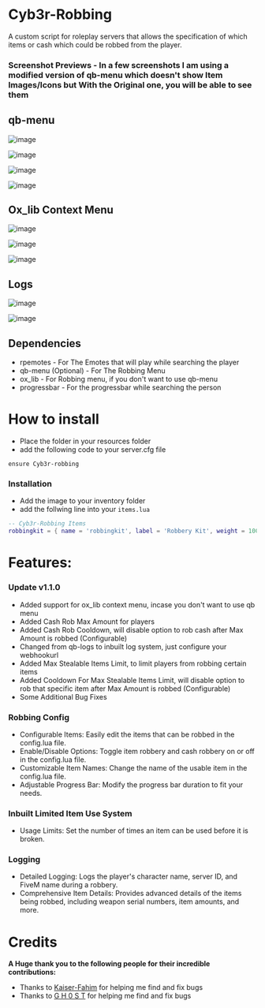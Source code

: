 # Cyb3r-Robbing
A custom script for roleplay servers that allows the specification of which items or cash which could be robbed from the player.

### Screenshot Previews - In a few screenshots I am using a modified version of qb-menu which doesn't show Item Images/Icons but With the Original one, you will be able to see them
## qb-menu 
![image](https://cdn.discordapp.com/attachments/1213222011170717706/1252421091125891163/Screenshot_430.png?ex=669668c8&is=66951748&hm=902e65197057880f8cd54ac3be1fcea2f237adea7aa1961f593eb7f6cf8ee0b2&)

![image](https://imgur.com/ZKSINyd.png)

![image](https://imgur.com/ZbHu9UO.png)

![image](https://imgur.com/jRw79mF.png)

## Ox_lib Context Menu

![image](https://imgur.com/Vo5CmxT.png)

![image](https://imgur.com/TPJoqKH.png)

![image](https://imgur.com/Q1mSLAs.png)

## Logs

![image](https://cdn.discordapp.com/attachments/1213222011170717706/1252424125792649276/image.png?ex=66966b9c&is=66951a1c&hm=c573656b3d060accc5d164f93de196528dab2469b600c373bdd14cff0c1fbc4e&)

![image](https://cdn.discordapp.com/attachments/1213222011170717706/1252424329568849982/image.png?ex=66966bcd&is=66951a4d&hm=0385a7dad357ec6c6f41d1495f8b6a2a64df301b01e571ee7ad70ba380947353&)

## Dependencies
- rpemotes - For The Emotes that will play while searching the player
- qb-menu (Optional) - For The Robbing Menu
- ox_lib - For Robbing menu, if you don't want to use qb-menu
- progressbar - For the progressbar while searching the person

# How to install

- Place the folder in your resources folder
- add the following code to your server.cfg file

```
ensure Cyb3r-robbing
```
### Installation

- Add the image to your inventory folder
- add the follwing line into your `items.lua`

```lua
-- Cyb3r-Robbing Items
robbingkit = { name = 'robbingkit', label = 'Robbery Kit', weight = 1000, type = 'item', image = 'robbingkit.png', unique = true, useable = true, shouldClose = true, description = 'A Robbery Kit that can be used to search people' },
```

# Features:
### Update v1.1.0
- Added support for ox_lib context menu, incase you don't want to use qb menu
- Added Cash Rob Max Amount for players
- Added Cash Rob Cooldown, will disable option to rob cash after Max Amount is robbed (Configurable)
- Changed from qb-logs to inbuilt log system, just configure your webhookurl
- Added Max Stealable Items Limit, to limit players from robbing certain items 
- Added Cooldown For Max Stealable Items Limit, will disable option to rob that specific item after Max Amount is robbed (Configurable)
- Some Additional Bug Fixes

### Robbing Config
- Configurable Items: Easily edit the items that can be robbed in the config.lua file.
- Enable/Disable Options: Toggle item robbery and cash robbery on or off in the config.lua file.
- Customizable Item Names: Change the name of the usable item in the config.lua file.
- Adjustable Progress Bar: Modify the progress bar duration to fit your needs.

### Inbuilt Limited Item Use System
- Usage Limits: Set the number of times an item can be used before it is broken.

### Logging
- Detailed Logging: Logs the player's character name, server ID, and FiveM name during a robbery.
- Comprehensive Item Details: Provides advanced details of the items being robbed, including weapon serial numbers, item amounts, and more.

# Credits

**A Huge thank you to the following people for their incredible contributions:**
- Thanks to [Kaiser-Fahim](https://github.com/KaiserFahim) for helping me find and fix bugs
- Thanks to [G H 0 S T](https://github.com/NoT-Gh0sT) for helping me find and fix bugs
